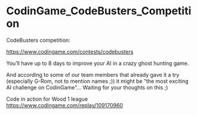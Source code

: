 # CodinGame_CodeBusters_Competition

CodeBusters competition:

https://www.codingame.com/contests/codebusters

You’ll have up to 8 days to improve your AI in a crazy ghost hunting game.

And according to some of our team members that already gave it a try (especially G-Rom, not to mention names ;)) it might be "the most exciting AI challenge on CodinGame"... Waiting for your thoughts on this ;)

Code in action for Wood 1 league https://www.codingame.com/replay/109170960
